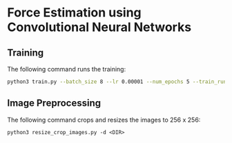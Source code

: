 # Force Estimation using Convolutional Neural Networks

## Training

The following command runs the training:

```bash
python3 train.py --batch_size 8 --lr 0.00001 --num_epochs 5 --train_runs 1 2 3 4
```

## Image Preprocessing

The following command crops and resizes the images to 256 x 256:
```
python3 resize_crop_images.py -d <DIR>
```